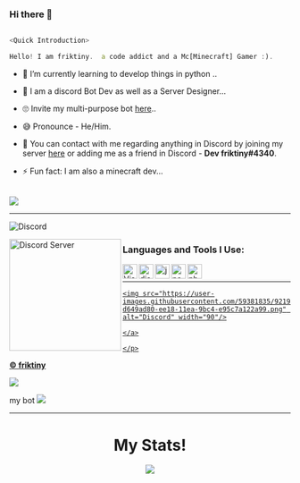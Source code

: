 ### Hi there 👋

<!--
**friktiny/githubreadme** is a ✨ _special_ ✨ repository because its `README.md` (this file) appears on your GitHub profile.
Here are some ideas to get you started:
- 🔭 I’m currently working on [quirme Bot](https://discord.com/oauth2/authorize?client_id=771186869420556350&scope=bot&permissions=8589934591)...
- 🌱 I’m currently learning python ...
- 👯 I’m looking to collaborate on ...
- 🤔 I’m looking for help with Bot ...
- 📫 How to reach me: https://discord.gg/G8xpUbjSFH  ...
- 😄 Pronouns: he/him ...
- ⚡ Fun fact: I am also a minecraft dev ...
-->

```js

<Quick Introduction>

Hello! I am friktiny.  a code addict and a Mc[Minecraft] Gamer :).

```

- 🌱 I’m currently learning to develop things in python ..

- 💎 I am a discord Bot Dev as well as a Server Designer...

- 🙄 Invite my  multi-purpose bot [here](https://discord.com/oauth2/authorize?client_id=771186869420556350&scope=bot&permissions=8589934591)..

- 😅 Pronounce - He/Him.

- 👋 You can contact with me regarding anything in Discord by joining my server [here](https://discord.gg/G8xpUbjSFH) or adding me as a friend in Discord - **Dev friktiny#4340**.

- ⚡ Fun fact: I am also a minecraft dev...

<br />

<img src="https://github-readme-stats.vercel.app/api?username=friktiny&&show_icons=true&title_color=ffffff&icon_color=bb2acf&text_color=daf7dc&bg_color=151515">

---
![Discord](https://discord.c99.nl/widget/theme-6/605994817918599179.png)
<a href="https://discord.gg/G8xpUbjSFH">

  <img align="left" alt="Discord Server" width="200px" src="https://cdn.jsdelivr.net/npm/simple-icons@v3/icons/discord.svg" />

</a>

### Languages and Tools I Use:

<img align="left" alt="Visual Studio Code" width="26px" src="https://i.imgur.com/LwSdAlE.png" />

<img align="left" alt="discord.js" width="26px" src="https://i.imgur.com/SI1DZf3.png" />

<img align="left" alt="js" width="26px" src="https://i.imgur.com/3u1wzwE.png" />

<img align="left" alt="node.js" width="26px" src="https://i.imgur.com/tYLFZBh.png" /> 

<img align="left" alt="photoshop" width="26px" src="https://i.imgur.com/OC1RcS5.jpg" /> <br />

---

<p align="center">

<a href="https://discord.gg/G8xpUbjSFH">

    <img src="https://user-images.githubusercontent.com/59381835/92191514-d649ad80-ee18-11ea-9bc4-e95c7a122a99.png" alt="Discord" width="90"/>

    </a>

    </p>



  **© [friktiny](https://github.com/friktiny)**
  
  
  <a href="https://discord.gg/G8xpUbjSFH"><img src="http://invidget.switchblade.xyz/G8xpUbjSFH"/></a>
  
  
  my bot <a href="https://discordbotlist.com/bots/771186869420556350"><img src="https://discordbotlist.com/api/v1/bots/771186869420556350/widget"></a>

---

<h1 align='center'>My Stats!</h1>

<div align ="center">

<img src="https://metrics.lecoq.io/friktiny?base.repositories=0&languages=1&isocalendar=1&followup=1">

</div>
